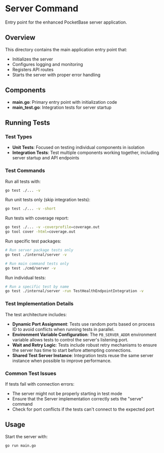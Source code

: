 # Server Command

Entry point for the enhanced PocketBase server application.

## Overview

This directory contains the main application entry point that:
- Initializes the server
- Configures logging and monitoring
- Registers API routes
- Starts the server with proper error handling

## Components

- **main.go**: Primary entry point with initialization code
- **main_test.go**: Integration tests for server startup

## Running Tests

### Test Types

- **Unit Tests**: Focused on testing individual components in isolation
- **Integration Tests**: Test multiple components working together, including server startup and API endpoints

### Test Commands

Run all tests with:

```bash
go test ./... -v
```

Run unit tests only (skip integration tests):

```bash
go test ./... -v -short
```

Run tests with coverage report:

```bash
go test ./... -v -coverprofile=coverage.out
go tool cover -html=coverage.out
```

Run specific test packages:

```bash
# Run server package tests only
go test ./internal/server -v

# Run main command tests only
go test ./cmd/server -v
```

Run individual tests:

```bash
# Run a specific test by name
go test ./internal/server -run TestHealthEndpointIntegration -v
```

### Test Implementation Details

The test architecture includes:

- **Dynamic Port Assignment**: Tests use random ports based on process ID to avoid conflicts when running tests in parallel.
- **Environment Variable Configuration**: The `PB_SERVER_ADDR` environment variable allows tests to control the server's listening port.
- **Wait and Retry Logic**: Tests include robust retry mechanisms to ensure the server has time to start before attempting connections.
- **Shared Test Server Instance**: Integration tests reuse the same server instance when possible to improve performance.

### Common Test Issues

If tests fail with connection errors:
- The server might not be properly starting in test mode
- Ensure that the Server implementation correctly sets the "serve" command
- Check for port conflicts if the tests can't connect to the expected port

## Usage

Start the server with:

```bash
go run main.go
``` 
